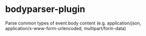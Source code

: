 # bodyparser-plugin
Parse common types of event.body content (e.g. application/json, application/x-www-form-urlencoded, multipart/form-data)
